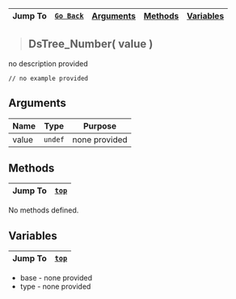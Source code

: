 |Jump To|[`Go Back`]()|[Arguments](#arguments)|[Methods](#methods)|[Variables](#variables)|
|---|---|---|---|---|
>## DsTree_Number( value )
no description provided
```GML
// no example provided
```
## Arguments
|Name|Type|Purpose|
|---|---|---|
|value|`undef`|none provided|

## Methods
|Jump To|[`top`](#)|
|---|---|
No methods defined.
## Variables
|Jump To|[`top`](#)|
|---|---|
* base - none provided
* type - none provided
